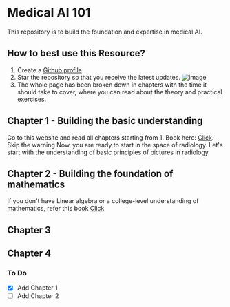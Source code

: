 # Medical AI 101
This repository is to build the foundation and expertise in medical AI.

## How to best use this Resource?
1. Create a [Github profile](https://github.com)
2. Star the repository so that you receive the latest updates.
![image](https://github.com/user-attachments/assets/8c401690-42dc-48df-94f5-506b63be0f4a)
3. The whole page has been broken down in chapters with the time it should take to cover, where you can read about the theory and practical exercises.

## Chapter 1 - Building the basic understanding
Go to this website and read all chapters starting from 1. Book here: [Click](http://neuralnetworksanddeeplearning.com/chap1.html). Skip the warning
Now, you are ready to start in the space of radiology. Let's start with the understanding of basic principles of pictures in radiology

## Chapter 2 - Building the foundation of mathematics
If you don't have Linear algebra or a college-level understanding of mathematics, refer this book [Click](https://mml-book.github.io/book/mml-book.pdf)

## Chapter 3
## Chapter 4



### To Do
- [x] Add Chapter 1
- [ ] Add Chapter 2
